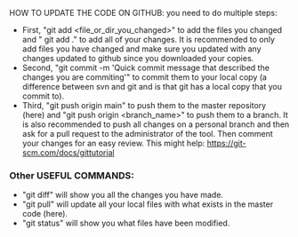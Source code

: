 HOW TO UPDATE THE CODE ON GITHUB: you need to do multiple steps:

* First, "git add <file_or_dir_you_changed>" to add the files you changed and " git add ." to add all of your changes. It is recommended to only add files you have changed and make sure you updated with any changes updated to github since you downloaded your copies.
* Second, "git commit -m 'Quick commit message that described the changes you are commiting'" to commit them to your local copy (a difference between svn and git and is that git has a local copy that you commit to).
* Third, "git push origin main" to push them to the master repository (here) and "git push origin <branch_name>" to push them to a branch.
It is also recommended to push all changes on a personal branch and then ask for a pull request to the administrator of the tool. Then comment your changes for an easy review. 
This might help: https://git-scm.com/docs/gittutorial


### Other USEFUL COMMANDS:
* "git diff" will show you all the changes you have made.
* "git pull" will update all your local files with what exists in the master code (here).
* "git status" will show you what files have been modified.


